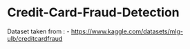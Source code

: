 # Credit-Card-Fraud-Detection
Dataset taken from : - https://www.kaggle.com/datasets/mlg-ulb/creditcardfraud
